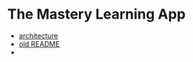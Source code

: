 # The Mastery Learning App

* [architecture](./MLA-architecture.md)
* [old README](./oldREADME.md)
* 
